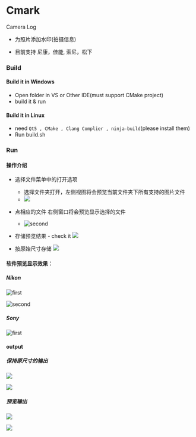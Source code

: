 # Cmark
Camera Log

- 为照片添加水印(拍摄信息)

- 目前支持 尼康，佳能, 索尼，松下

### Build

#### Build it in Windows
- Open folder in VS or Other IDE(must support CMake project)
- build it & run


#### Build it in Linux
- need `Qt5 , CMake , Clang Complier , ninja-build`(please install them)
- Run build.sh


### Run 

#### 操作介绍

- 选择文件菜单中的打开选项
    - 选择文件夹打开，左侧视图将会预览当前文件夹下所有支持的图片文件
    - ![][previewFile]

- 点相应的文件 右侧窗口将会预览显示选择的文件
    - ![][nikon_secone]

- 存储预览结果 - check it
    ![][savePreviewResult]

- 按原始尺寸存储
    ![][saveOriginResult]


#### 软件预览显示效果：

##### Nikon
![][nikon_first]

![][nikon_secone]

##### Sony
![][sony_first]

#### output

##### 保持原尺寸的输出

![][output_O_1]


![][output_O_2]

##### 预览输出

![][output_P_1]


![][output_P_2]


[nikon_first]: https://raw.githubusercontent.com/Ranbun/images/main/Cmark/previewimage.png "first"

[nikon_secone]: https://raw.githubusercontent.com/Ranbun/images/main/Cmark/previewimage1.png "second"

[sony_first]: https://raw.githubusercontent.com/Ranbun/images/main/Cmark/sony_previewimage.png "first"

[output_O_1]: https://raw.githubusercontent.com/Ranbun/images/main/Cmark/nikon_output_o_1.png
[output_O_2]: https://raw.githubusercontent.com/Ranbun/images/main/Cmark/nikon_output_o_2.png

[output_P_1]: https://raw.githubusercontent.com/Ranbun/images/main/Cmark/nikon_output_p_1.png
[output_P_2]: https://raw.githubusercontent.com/Ranbun/images/main/Cmark/nikon_output_p_2.png


[savePreviewResult]: https://raw.githubusercontent.com/Ranbun/images/main/Cmark/previewSceneSave.png

[saveOriginResult]: https://raw.githubusercontent.com/Ranbun/images/main/Cmark/save.png

[previewFile]: https://raw.githubusercontent.com/Ranbun/images/main/Cmark/previewFile.png
















